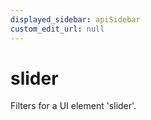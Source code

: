 ```yaml
---
displayed_sidebar: apiSidebar
custom_edit_url: null
---
```

# slider

Filters for a UI element 'slider'.

